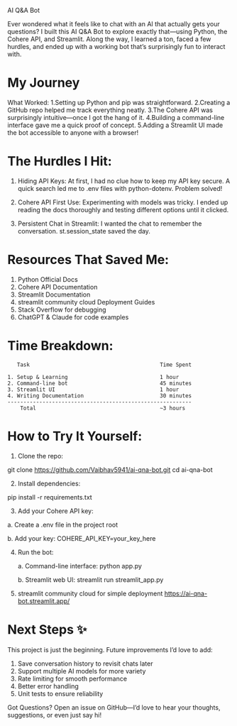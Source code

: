 AI Q&A Bot

Ever wondered what it feels like to chat with an AI that actually gets your questions? I built this AI Q&A Bot to explore exactly that—using Python, the Cohere API, and Streamlit. Along the way, I learned a ton, faced a few hurdles, and ended up with a working bot that’s surprisingly fun to interact with.

My Journey 
==========

What Worked:
    1.Setting up Python and pip was straightforward.
    2.Creating a GitHub repo helped me track everything neatly.
    3.The Cohere API was surprisingly intuitive—once I got the hang of it.
    4.Building a command-line interface gave me a quick proof of concept.
    5.Adding a Streamlit UI made the bot accessible to anyone with a browser!

The Hurdles I Hit:
=================

   1. Hiding API Keys: At first, I had no clue how to keep my API key secure. A quick search led me to .env files with python-dotenv. Problem solved!

   2. Cohere API First Use: Experimenting with models was tricky. I ended up reading the docs thoroughly and testing different options until it clicked.

   3. Persistent Chat in Streamlit: I wanted the chat to remember the conversation. st.session_state saved the day.

Resources That Saved Me:
=======================

   1. Python Official Docs
   2. Cohere API Documentation
   3. Streamlit Documentation
   4. streamlit community cloud Deployment Guides
   5. Stack Overflow for debugging
   6. ChatGPT & Claude for code examples

Time Breakdown:
==============
       Task                                      	Time Spent

    1. Setup & Learning	                            1 hour 
    2. Command-line bot	                            45 minutes
    3. Streamlit UI	                                1 hour
    4. Writing Documentation	                    30 minutes
    ----------------------------------------------------------
        Total                                    	~3 hours

How to Try It Yourself:
======================

1. Clone the repo:

git clone https://github.com/Vaibhav5941/ai-qna-bot.git
cd ai-qna-bot

2. Install dependencies:

pip install -r requirements.txt


3. Add your Cohere API key:

  a. Create a .env file in the project root

  b. Add your key:
     COHERE_API_KEY=your_key_here

4. Run the bot:

   a. Command-line interface:
    python app.py

   b. Streamlit web UI:
    streamlit run streamlit_app.py

5. streamlit community cloud for simple deployment https://ai-qna-bot.streamlit.app/

Next Steps ✨
==========
This project is just the beginning. Future improvements I’d love to add:
1. Save conversation history to revisit chats later
2. Support multiple AI models for more variety
3. Rate limiting for smooth performance
4. Better error handling
5. Unit tests to ensure reliability

Got Questions? 
Open an issue on GitHub—I’d love to hear your thoughts, suggestions, or even just say hi!